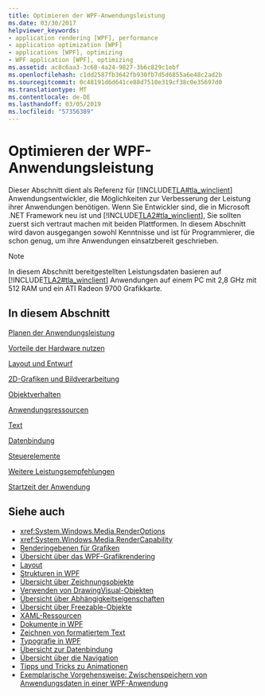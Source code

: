 ```yaml
---
title: Optimieren der WPF-Anwendungsleistung
ms.date: 03/30/2017
helpviewer_keywords:
- application rendering [WPF], performance
- application optimization [WPF]
- applications [WPF], optimizing
- WPF application [WPF], optimizing
ms.assetid: ac8c6aa3-3c68-4a24-9827-3b6c829c1ebf
ms.openlocfilehash: c1dd2587fb3642fb930fb7d5d6855a6e48c2ad2b
ms.sourcegitcommit: 0c48191d6d641ce88d7510e319cf38c0e35697d0
ms.translationtype: MT
ms.contentlocale: de-DE
ms.lasthandoff: 03/05/2019
ms.locfileid: "57356389"
---
```

# <a name="optimizing-wpf-application-performance"></a>Optimieren der WPF-Anwendungsleistung
Dieser Abschnitt dient als Referenz für [!INCLUDE[TLA#tla_winclient](../../../../includes/tlasharptla-winclient-md.md)] Anwendungsentwickler, die Möglichkeiten zur Verbesserung der Leistung ihrer Anwendungen benötigen. Wenn Sie Entwickler sind, die in Microsoft .NET Framework neu ist und [!INCLUDE[TLA2#tla_winclient](../../../../includes/tla2sharptla-winclient-md.md)], Sie sollten zuerst sich vertraut machen mit beiden Plattformen. In diesem Abschnitt wird davon ausgegangen sowohl Kenntnisse und ist für Programmierer, die schon genug, um ihre Anwendungen einsatzbereit geschrieben.  
  
> [!NOTE]
>  In diesem Abschnitt bereitgestellten Leistungsdaten basieren auf [!INCLUDE[TLA2#tla_winclient](../../../../includes/tla2sharptla-winclient-md.md)] Anwendungen auf einem PC mit 2,8 GHz mit 512 RAM und ein ATI Radeon 9700 Grafikkarte.  
  
## <a name="in-this-section"></a>In diesem Abschnitt  
 [Planen der Anwendungsleistung](planning-for-application-performance.md)  
  
 [Vorteile der Hardware nutzen](optimizing-performance-taking-advantage-of-hardware.md)  
  
 [Layout und Entwurf](optimizing-performance-layout-and-design.md)  
  
 [2D-Grafiken und Bildverarbeitung](optimizing-performance-2d-graphics-and-imaging.md)  
  
 [Objektverhalten](optimizing-performance-object-behavior.md)  
  
 [Anwendungsressourcen](optimizing-performance-application-resources.md)  
  
 [Text](optimizing-performance-text.md)  
  
 [Datenbindung](optimizing-performance-data-binding.md)  
  
 [Steuerelemente](optimizing-performance-controls.md)  
  
 [Weitere Leistungsempfehlungen](optimizing-performance-other-recommendations.md)  
  
 [Startzeit der Anwendung](application-startup-time.md)  
  
## <a name="see-also"></a>Siehe auch
- <xref:System.Windows.Media.RenderOptions>
- <xref:System.Windows.Media.RenderCapability>
- [Renderingebenen für Grafiken](graphics-rendering-tiers.md)
- [Übersicht über das WPF-Grafikrendering](../graphics-multimedia/wpf-graphics-rendering-overview.md)
- [Layout](layout.md)
- [Strukturen in WPF](trees-in-wpf.md)
- [Übersicht über Zeichnungsobjekte](../graphics-multimedia/drawing-objects-overview.md)
- [Verwenden von DrawingVisual-Objekten](../graphics-multimedia/using-drawingvisual-objects.md)
- [Übersicht über Abhängigkeitseigenschaften](dependency-properties-overview.md)
- [Übersicht über Freezable-Objekte](freezable-objects-overview.md)
- [XAML-Ressourcen](xaml-resources.md)
- [Dokumente in WPF](documents-in-wpf.md)
- [Zeichnen von formatiertem Text](drawing-formatted-text.md)
- [Typografie in WPF](typography-in-wpf.md)
- [Übersicht zur Datenbindung](../data/data-binding-overview.md)
- [Übersicht über die Navigation](../app-development/navigation-overview.md)
- [Tipps und Tricks zu Animationen](../graphics-multimedia/animation-tips-and-tricks.md)
- [Exemplarische Vorgehensweise: Zwischenspeichern von Anwendungsdaten in einer WPF-Anwendung](walkthrough-caching-application-data-in-a-wpf-application.md)
